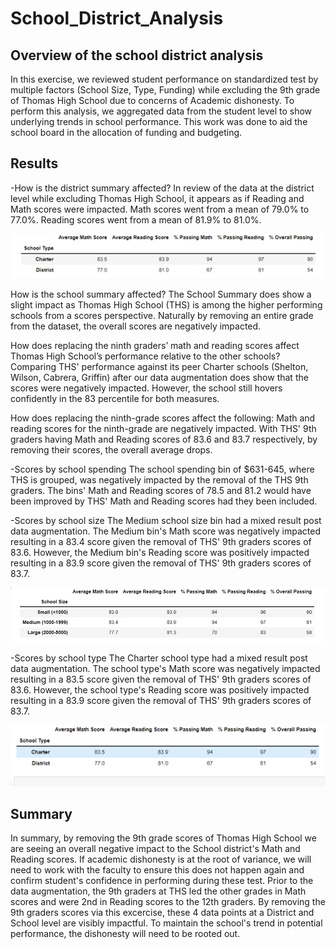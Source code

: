 # School_District_Analysis

## Overview of the school district analysis
In this exercise, we reviewed student performance on standardized test by multiple factors (School Size, Type, Funding) while excluding the 9th grade of Thomas High School due to concerns of Academic dishonesty. To perform this analysis, we aggregated data from the student level to show underlying trends in school performance. This work was done to aid the school board in the allocation of funding and budgeting. 

## Results
-How is the district summary affected?
In review of the data at the district level while excluding Thomas High School, it appears as if Reading and Math scores were impacted. Math scores went from a mean of 79.0% to 77.0%. Reading scores went from a mean of 81.9% to 81.0%.  

![District Visual](https://github.com/taxcollecter/School_District_Analysis/blob/3bc561296932cbc55de75f8335c1b167a3541840/Resources/District_Analysis.png)
 
How is the school summary affected?
The School Summary does show a slight impact as Thomas High School (THS) is among the higher performing schools from a scores perspective. Naturally by removing an entire grade from the dataset, the overall scores are negatively impacted.

How does replacing the ninth graders’ math and reading scores affect Thomas High School’s performance relative to the other schools?
Comparing THS' performance against its peer Charter schools (Shelton, Wilson, Cabrera, Griffin) after our data augmentation does show that the scores were negatively impacted. However, the school still hovers confidently in the 83 percentile for both measures. 

How does replacing the ninth-grade scores affect the following:
Math and reading scores for the ninth-grade are negatively impacted. With THS' 9th graders having Math and Reading scores of 83.6 and 83.7 respectively, by removing their scores, the overall average drops. 
        
 -Scores by school spending
 The school spending bin of $631-645, where THS is grouped, was negatively impacted by the removal of the THS 9th graders. The bins' Math and Reading scores of 78.5 and 81.2 would have been improved by THS' Math and Reading scores had they been included. 

 -Scores by school size
 The Medium school size bin had a mixed result post data augmentation. The Medium bin's Math score was negatively impacted resulting in a 83.4 score given the removal of THS' 9th graders scores of 83.6. However, the Medium bin's Reading score was positively impacted resulting in a 83.9 score given the removal of THS' 9th graders scores of 83.7.

![School Size](https://github.com/taxcollecter/School_District_Analysis/blob/c2a6d5b4d0809b38582001b98825f0989628d167/Resources/School_size.png)
     
 -Scores by school type
 The Charter school type had a mixed result post data augmentation. The school type's Math score was negatively impacted resulting in a 83.5 score given the removal of THS' 9th graders scores of 83.6. However, the school type's Reading score was positively impacted resulting in a 83.9 score given the removal of THS' 9th graders scores of 83.7.

![School Type](https://github.com/taxcollecter/School_District_Analysis/blob/c2a6d5b4d0809b38582001b98825f0989628d167/Resources/School_Type.png)

## Summary
In summary, by removing the 9th grade scores of Thomas High School we are seeing an overall negative impact to the School district's Math and Reading scores. If academic dishonesty is at the root of variance, we will need to work with the faculty to ensure this does not happen again and confirm student's confidence in performing during these test. Prior to the data augmentation, the 9th graders at THS led the other grades in Math scores and were 2nd in Reading scores to the 12th graders. By removing the 9th graders scores via this excercise, these 4 data points at a District and School level are visibly impactful. To maintain the school's trend in potential performance, the dishonesty will need to be rooted out. 
